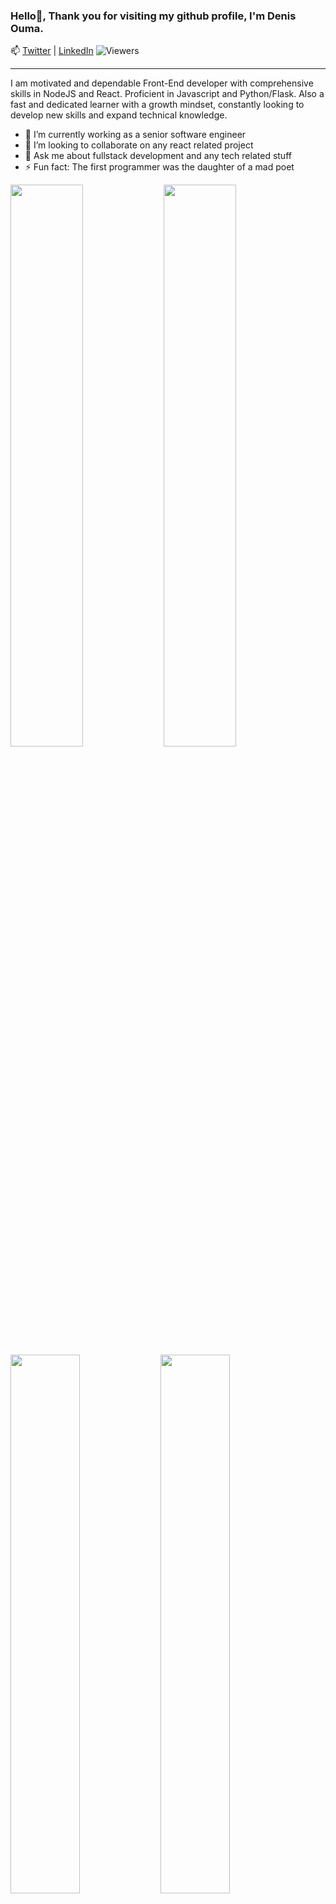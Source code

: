 ### Hello👋, Thank you for visiting my github profile, I'm Denis Ouma. 
📫 [Twitter](https://twitter.com/danyonje) | [LinkedIn](https://www.linkedin.com/in/dennisanyonje/)
![Viewers](https://gpvc.arturio.dev/Denno31)
<hr />
I am motivated and dependable Front-End developer with comprehensive skills in
NodeJS and React. Proficient in Javascript and Python/Flask. Also a fast and
dedicated learner with a growth mindset, constantly looking to develop new
skills and expand technical knowledge.

- 🌱 I’m currently working as a senior software engineer
- 👯 I’m looking to collaborate on any react related project
- 💬 Ask me about fullstack development and any tech related stuff
- ⚡ Fun fact: The first programmer was the daughter of a mad poet

<img align = "left" width = "48%" src = "http://github-readme-streak-stats.herokuapp.com/?user=Denno31&theme=radical"/>
<img align = "rigt" width = "48%" src = "https://github-readme-stats.vercel.app/api?username=Denno31&show_icons=true&theme=radical"/>


<img align = "left" width = "47%" src = "https://github-readme-stats.vercel.app/api/top-langs/?username=Denno31&layout=compact"/>
<img align = "left" width = "47%" src = "https://www.codewars.com/users/Denno31/badges/large"/>


